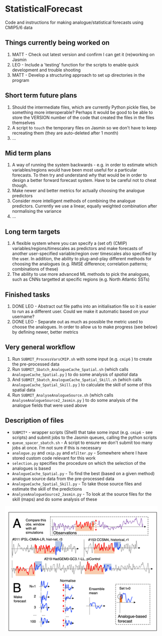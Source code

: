 # StatisticalForecast
Code and instructions for making analogue/statistical forecasts using CMIP5/6 data

## Things currently being worked on
1. MATT - Check out latest version and confirm I can get it (re)working on Jasmin
2. LEO - Include a 'testing' function for the scripts to enable quick development and trouble shooting
3. MATT - Develop a structuring approach to set up directories in the program

## Short term future plans
1. Should the intermediate files, which are currently Python pickle files, be something more interoperable? Perhaps it would be good to be able to store the VERSION number of the code that created the files in the files themselves
2. A script to `touch` the temporary files on Jasmin so we don't have to keep recreating them (they are auto-deleted after 1 month)
3. ...

## Mid term plans
1. A way of running the system backwards - e.g. in order to estimate which variables/regions would have been most useful for a particular forecasts. To then try and understand *why* that would be in order to design a better forward forecast system. Have to be careful not to cheat though.
2. Make newer and better metrics for actually choosing the analogue predictors
3. Consider more intelligent methods of combining the analogue predictors. Currently we use a linear, equally weighted combination after normalising the variance
4. ...

## Long term targets
1. A flexible system where you can specify a (set of) (CMIP) variables/regions/timescales as predictors and make forecasts of another user-specified variable/region over timescales also specified by the user. In addition, the ability to plug-and-play different methods for choosing the analogues (e.g. RMSE difference; correlation patterns; combinations of these)
2. The ability to use more advanced ML methods to pick the analogues, such as CNNs targetted at specific regions (e.g. North Atlantic SSTs)

## Finished tasks
1. DONE LEO - Abstract out file paths into an initialisation file so it is easier to run as a different user. Could we make it automatic based on your username?
2. DONE LEO - Separate out as much as possible the metric used to choose the analogues. In order to allow us to make progress (see below) by defining newer, better metrics

## Very general workflow
1. Run `SUBMIT_ProcessVarsCMIP.sh` with some input (e.g. `cmip6` ) to create the pre-processed data
2. Run `SUBMIT_Sbatch_AnalogueCache_Spatial.sh` (which calls `AnalogueCache_Spatial.py` ) to do some analysis of _spatial_ data
3. And `SUBMIT_Sbatch_AnalogueCache_Spatial_Skill.sh` (which calls `AnalogueCache_Spatial_Skill.py` ) to calculate the skill of some of this spatial data
4. Run `SUBMIT_AnalyseAnalogueSource.sh` (which calls `AnalyseAnalogueSource2_Jasmin.py` ) to do some analysis of the analogue fields that were used above

## Description of files
- `SUBMIT*` - wrapper scripts (Shell) that take some input (e.g. `cmip6` - see scripts) and submit jobs to the Jasmin queues, calling the python scripts
- `queue_spacer_sbatch.sh` - A script to ensure we don't submit too many jobs at once. I'm not sure if this is necessary
- `analogue.py` and `cmip.py` and `mfilter.py` - Somewhere where I have stored custom code relevant for this work
- `selection.py` specifies the procedure on which the selection of the analogues is based
- `AnalogueCache_Spatial.py` - To find the best (based on a given method) analogue source data from the pre-processed data
- `AnalogueCache_Spatial_Skill.py` - To take those source files and estimate the skill of the predictions
- `AnalyseAnalogueSource2_Jasmin.py` - To look at the source files for the skill (maps) and do some analysis of these

![A schematic diagram of the analogue system](images/Schematic.png)
